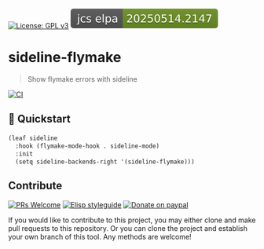 [![License: GPL v3](https://img.shields.io/badge/License-GPL%20v3-blue.svg)](https://www.gnu.org/licenses/gpl-3.0)
[![JCS-ELPA](https://raw.githubusercontent.com/jcs-emacs/badges/master/elpa/v/sideline-flymake.svg)](https://jcs-emacs.github.io/jcs-elpa/#/sideline-flymake)

# sideline-flymake
> Show flymake errors with sideline

[![CI](https://github.com/emacs-sideline/sideline-flymake/actions/workflows/test.yml/badge.svg)](https://github.com/emacs-sideline/sideline-flymake/actions/workflows/test.yml)

## 🔨 Quickstart

```elisp
(leaf sideline
  :hook (flymake-mode-hook . sideline-mode)
  :init
  (setq sideline-backends-right '(sideline-flymake)))
```

## Contribute

[![PRs Welcome](https://img.shields.io/badge/PRs-welcome-brightgreen.svg)](http://makeapullrequest.com)
[![Elisp styleguide](https://img.shields.io/badge/elisp-style%20guide-purple)](https://github.com/bbatsov/emacs-lisp-style-guide)
[![Donate on paypal](https://img.shields.io/badge/paypal-donate-1?logo=paypal&color=blue)](https://www.paypal.me/jcs090218)

If you would like to contribute to this project, you may either
clone and make pull requests to this repository. Or you can
clone the project and establish your own branch of this tool.
Any methods are welcome!
